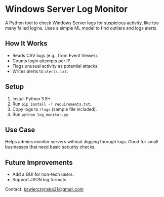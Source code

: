 # Windows Server Log Monitor

A Python tool to check Windows Server logs for suspicious activity, like too many failed logins. Uses a simple ML model to find outliers and logs alerts.

## How It Works
- Reads CSV logs (e.g., from Event Viewer).
- Counts login attempts per IP.
- Flags unusual activity as potential attacks.
- Writes alerts to `alerts.txt`.

## Setup
1. Install Python 3.8+.
2. Run `pip install -r requirements.txt`.
3. Copy logs to `/logs` (sample file included).
4. Run `python log_monitor.py`.

## Use Case
Helps admins monitor servers without digging through logs. Good for small businesses that need basic security checks.

## Future Improvements
- Add a GUI for non-tech users.
- Support JSON log formats.

Contact: kswierczynska21@gmail.com